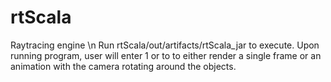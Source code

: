 # rtScala
Raytracing engine \n
Run rtScala/out/artifacts/rtScala_jar to execute. Upon running program, user will enter 1 or to to either render a single frame or an animation with the camera rotating around the objects.
